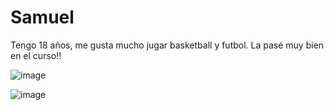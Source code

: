 # Samuel

Tengo 18 años, me gusta mucho jugar basketball y futbol. La pasé muy bien en el curso!!

![image](https://user-images.githubusercontent.com/87658026/126179541-e27e1e02-6b59-445f-ab8b-f575b67ab31d.png)


![image](https://user-images.githubusercontent.com/87658026/126180013-4cf8c789-7a78-4cc1-90b1-5e60b30d4c1a.png)

